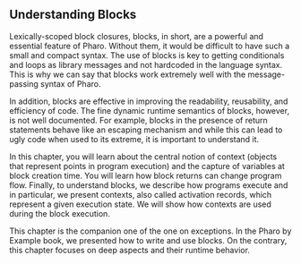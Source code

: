 ## Understanding Blocks

Lexically-scoped block closures, blocks, in short, are a powerful and essential feature of Pharo. 
Without them, it would be difficult to have such a small and compact syntax. 
The use of blocks is key to getting conditionals and loops as library messages and not hardcoded in the language syntax. 
This is why we can say that blocks work extremely well with the message-passing syntax of Pharo.

In addition, blocks are effective in improving the readability, reusability, and efficiency of code.  The fine dynamic runtime semantics of blocks, however, is not well documented. For example, blocks in the presence of return statements behave like an escaping mechanism and while this can lead to ugly code when used to its extreme, it is important to understand it. 

In this chapter, you will learn about the central notion of context (objects that represent points in program execution)  and the capture of variables at block creation time. 
You will learn how block returns can change program flow. 
Finally, to understand blocks, we describe how programs execute and in particular, we present contexts, also called activation records, which represent a given execution state. 
We will show how contexts are used during the block execution.

This chapter is the companion one of the one on exceptions. 
In the Pharo by Example book, we presented how to write and use blocks. 
On the contrary, this chapter focuses on deep aspects and their runtime behavior.
